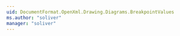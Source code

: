 ```yaml
---
uid: DocumentFormat.OpenXml.Drawing.Diagrams.BreakpointValues
ms.author: "soliver"
manager: "soliver"
---
```

